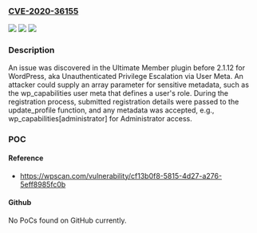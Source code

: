 ### [CVE-2020-36155](https://cve.mitre.org/cgi-bin/cvename.cgi?name=CVE-2020-36155)
![](https://img.shields.io/static/v1?label=Product&message=n%2Fa&color=blue)
![](https://img.shields.io/static/v1?label=Version&message=n%2Fa&color=blue)
![](https://img.shields.io/static/v1?label=Vulnerability&message=n%2Fa&color=brighgreen)

### Description

An issue was discovered in the Ultimate Member plugin before 2.1.12 for WordPress, aka Unauthenticated Privilege Escalation via User Meta. An attacker could supply an array parameter for sensitive metadata, such as the wp_capabilities user meta that defines a user's role. During the registration process, submitted registration details were passed to the update_profile function, and any metadata was accepted, e.g., wp_capabilities[administrator] for Administrator access.

### POC

#### Reference
- https://wpscan.com/vulnerability/cf13b0f8-5815-4d27-a276-5eff8985fc0b

#### Github
No PoCs found on GitHub currently.

